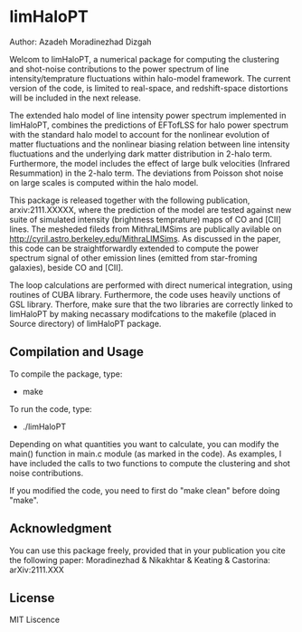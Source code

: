 # limHaloPT

Author: Azadeh Moradinezhad Dizgah


Welcom to limHaloPT, a numerical package for computing the clustering and shot-noise contributions to the power spectrum of line intensity/temprature fluctuations within halo-model framework. The current version of the code, is limited to real-space, and redshift-space distortions will be included in the next release. 

The extended halo model of line intensity power spectrum implemented in limHaloPT, combines the predictions of EFTofLSS for halo power spectrum with the standard halo model to account for the nonlinear evolution of matter fluctuations and the nonlinear biasing relation between line intensity fluctuations and the underlying dark matter distribution in 2-halo term. Furthermore, the model includes the effect of large bulk velocities (Infrared Resummation) in the 2-halo term.
The deviations from Poisson shot noise on large scales is computed within the halo model.

This package is released together with the following publication, arxiv:2111.XXXXX, where the prediction of the model are tested against new suite of simulated intensity (brightness temprature) maps of CO and [CII] lines. The mesheded fileds from MithraLIMSims are publically avilable on http://cyril.astro.berkeley.edu/MithraLIMSims.  As discussed in the paper, this code can be straightforwardly extended to compute the power spectrum signal of other emission lines (emitted from star-froming galaxies), beside CO and [CII].

The loop calculations are performed with direct numerical integration, using routines of CUBA library. Furthermore, the code uses heavily unctions of GSL library. Therfore, make sure that the two libraries are correctly linked to limHaloPT by making necassary modifcations to the makefile (placed in Source directory) of limHaloPT package. 


## Compilation and Usage

To compile the package, type:
- make

To run the code, type:
- ./limHaloPT  

Depending on what quantities you want to calculate, you can modify the main() function in main.c module (as marked in the code). As examples, I have included the calls to two functions to compute the clustering and shot noise contributions. 

If you modified the code, you need to first do "make clean" before doing "make".


## Acknowledgment

You can use this package freely, provided that in your publication you cite the following paper: 
Moradinezhad & Nikakhtar & Keating & Castorina: arXiv:2111.XXX


## License

MIT Liscence


